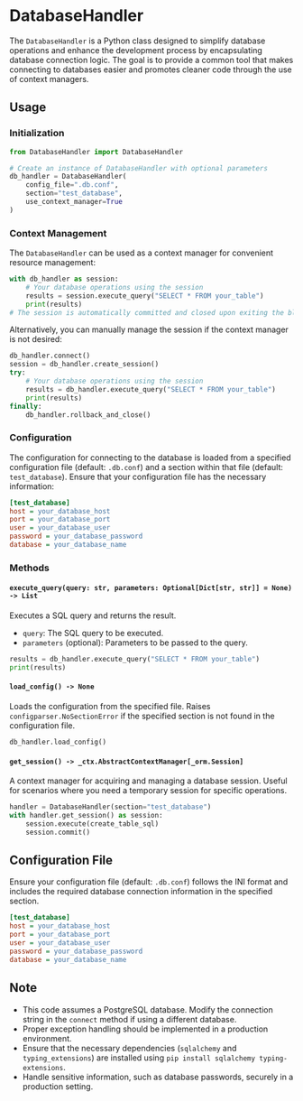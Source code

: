 # DatabaseHandler

The `DatabaseHandler` is a Python class designed to simplify database operations and enhance the development process by encapsulating database connection logic. The goal is to provide a common tool that makes connecting to databases easier and promotes cleaner code through the use of context managers.

## Usage

### Initialization

```python
from DatabaseHandler import DatabaseHandler

# Create an instance of DatabaseHandler with optional parameters
db_handler = DatabaseHandler(
    config_file=".db.conf",
    section="test_database",
    use_context_manager=True
)
```

### Context Management

The `DatabaseHandler` can be used as a context manager for convenient resource management:

```python
with db_handler as session:
    # Your database operations using the session
    results = session.execute_query("SELECT * FROM your_table")
    print(results)
# The session is automatically committed and closed upon exiting the block
```

Alternatively, you can manually manage the session if the context manager is not desired:

```python
db_handler.connect()
session = db_handler.create_session()
try:
    # Your database operations using the session
    results = db_handler.execute_query("SELECT * FROM your_table")
    print(results)
finally:
    db_handler.rollback_and_close()
```

### Configuration

The configuration for connecting to the database is loaded from a specified configuration file (default: `.db.conf`) and a section within that file (default: `test_database`). Ensure that your configuration file has the necessary information:

```ini
[test_database]
host = your_database_host
port = your_database_port
user = your_database_user
password = your_database_password
database = your_database_name
```

### Methods

#### `execute_query(query: str, parameters: Optional[Dict[str, str]] = None) -> List`

Executes a SQL query and returns the result.

- `query`: The SQL query to be executed.
- `parameters` (optional): Parameters to be passed to the query.

```python
results = db_handler.execute_query("SELECT * FROM your_table")
print(results)
```

#### `load_config() -> None`

Loads the configuration from the specified file. Raises `configparser.NoSectionError` if the specified section is not found in the configuration file.

```python
db_handler.load_config()
```

#### `get_session() -> _ctx.AbstractContextManager[_orm.Session]`

A context manager for acquiring and managing a database session. Useful for scenarios where you need a temporary session for specific operations.

```python
handler = DatabaseHandler(section="test_database")
with handler.get_session() as session:
    session.execute(create_table_sql)
    session.commit()
```

## Configuration File

Ensure your configuration file (default: `.db.conf`) follows the INI format and includes the required database connection information in the specified section.

```ini
[test_database]
host = your_database_host
port = your_database_port
user = your_database_user
password = your_database_password
database = your_database_name
```

## Note

- This code assumes a PostgreSQL database. Modify the connection string in the `connect` method if using a different database.
- Proper exception handling should be implemented in a production environment.
- Ensure that the necessary dependencies (`sqlalchemy` and `typing_extensions`) are installed using `pip install sqlalchemy typing-extensions`.
- Handle sensitive information, such as database passwords, securely in a production setting.

